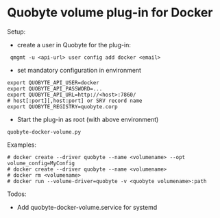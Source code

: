 Quobyte volume plug-in for Docker
=================================

Setup:
* create a user in Quobyte for the plug-in:
```
 qmgmt -u <api-url> user config add docker <email>
```

* set mandatory configuration in environment
```
export QUOBYTE_API_USER=docker
export QUOBYTE_API_PASSWORD=...
export QUOBYTE_API_URL=http://<host>:7860/
# host[:port][,host:port] or SRV record name
export QUOBYTE_REGISTRY=quobyte.corp
```

* Start the plug-in as root (with above environment)
``` 
quobyte-docker-volume.py 
```

Examples:

```
# docker create --driver quobyte --name <volumename> --opt volume_config=MyConfig
# docker create --driver quobyte --name <volumename>
# docker rm <volumename>
# docker run --volume-driver=quobyte -v <quobyte volumename>:path
```

Todos:
* Add quobyte-docker-volume.service for systemd
